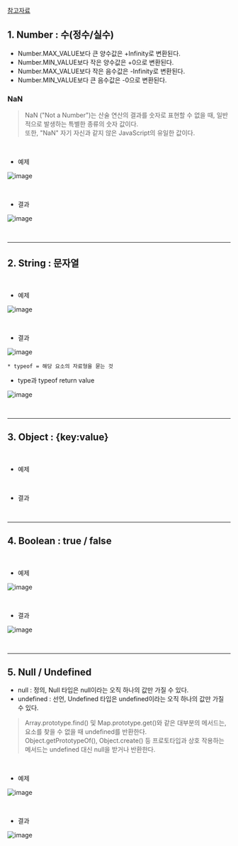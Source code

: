 [참고자료](https://ko.javascript.info/type-conversions)

## 1. Number : 수(정수/실수) <br>

- Number.MAX_VALUE보다 큰 양수값은 +Infinity로 변환된다. <br>
- Number.MIN_VALUE보다 작은 양수값은 +0으로 변환된다. <br>
- Number.MAX_VALUE보다 작은 음수값은 -Infinity로 변환된다. <br>
- Number.MIN_VALUE보다 큰 음수값은 -0으로 변환된다. <br>

### NaN <br>

> NaN ("Not a Number")는 산술 연산의 결과를 숫자로 표현할 수 없을 때, 일반적으로 발생하는 특별한 종류의 숫자 값이다. <br> 
> 또한, "NaN" 자기 자신과 같지 않은 JavaScript의 유일한 값이다. <br>

<br>

* 예제 <br>

![image](https://github.com/jiyoung79/StudyFiles/assets/155033243/6f0d4e6c-8384-45f4-bd68-e5e1883e206a)

<br>

* 결과 <br>

![image](https://github.com/jiyoung79/StudyFiles/assets/155033243/13453669-8b3d-41fb-b439-3f628d7c6c1a)

<br>
<hr>

## 2. String : 문자열 <br>


<br>

* 예제 <br>

![image](https://github.com/jiyoung79/StudyFiles/assets/155033243/64f72aaa-ee07-4a13-babd-8b5350602aef)

<br>

* 결과 <br>

![image](https://github.com/jiyoung79/StudyFiles/assets/155033243/38f7246e-a213-40ec-939f-f9cf5c08cce0)

```
* typeof = 해당 요소의 자료형을 묻는 것
```

* type과 typeof return value

![image](https://github.com/jiyoung79/StudyFiles/assets/155033243/630c8c12-df2d-47df-8729-8506a780d7c6)


<br>
<hr>

## 3. Object : {key:value} <br>


<br>

* 예제 <br>


<br>

* 결과 <br>

<br>
<hr>

## 4. Boolean : true / false <br>

<br>

* 예제 <br>

![image](https://github.com/jiyoung79/StudyFiles/assets/155033243/94dc454a-5c26-4b50-9b35-0483e7ad7d3d)

<br>

* 결과 <br>

![image](https://github.com/jiyoung79/StudyFiles/assets/155033243/df7cae06-0912-444d-abbb-4175073823a6)

<br>
<hr>

## 5. Null / Undefined <br>

- null : 정의, Null 타입은 null이라는 오직 하나의 값만 가질 수 있다. <br>
- undefined : 선언, Undefined 타입은 undefined이라는 오직 하나의 값만 가질 수 있다. <br>

> Array.prototype.find() 및 Map.prototype.get()와 같은 대부분의 메서드는, 요소를 찾을 수 없을 때 undefined를 반환한다. <br>
> Object.getPrototypeOf(), Object.create() 등 프로토타입과 상호 작용하는 메서드는 undefined 대신 null을 받거나 반환한다. <br>


<br>

* 예제 <br>

![image](https://github.com/jiyoung79/StudyFiles/assets/155033243/d7182cfc-a44f-4791-9e43-2f0c3fe41dce)

<br>

* 결과 <br>

![image](https://github.com/jiyoung79/StudyFiles/assets/155033243/11ddb65d-2ef5-40dc-9e7d-024a0adde122)

